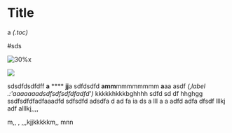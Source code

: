 # Title
a
*(.toc)*
> 
>
#sds
 
![30%x](https://www.google.com.hk/images/branding/googlelogo/2x/googlelogo_color_272x92dp.png)

![](sdsd)

sdsdfdsdfdff
__a__
**** **jj**a sdfdsdfd  **amm**mmmmmmmm
**a**aa asdf
*(,label .:'aaaaaaadsdfsdfsdfdfadfd')*
kkkkkhkkkbghhhh sdfd sd df 
<editable-list></editable-list>
hhghgg 
  ssdfsdfdfadfaaadfd 
  sdfsdfd adsdfa d ad fa ia ds a lll a a adfd adfa dfsdf lllkj adf alllkj,,,,
    <p is="word-count">m,,  ,  ,,,kjjkkkkkm,, mnn</p>